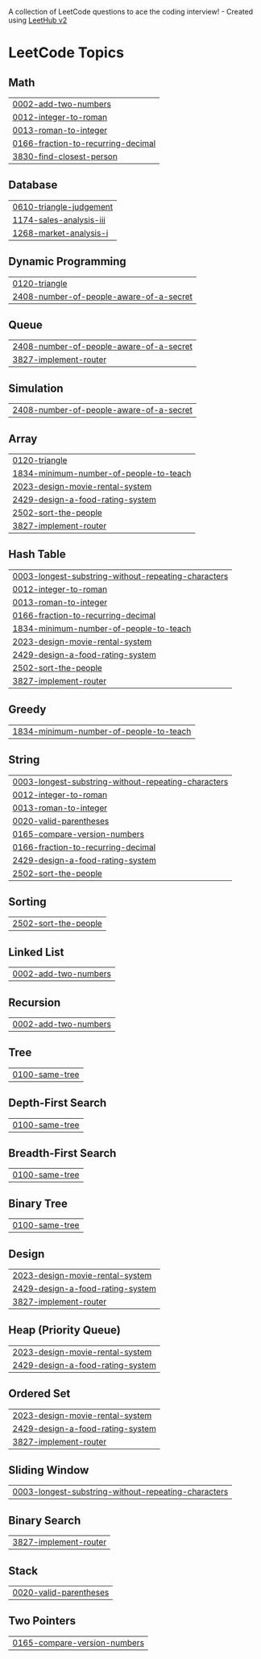 A collection of LeetCode questions to ace the coding interview! - Created using [LeetHub v2](https://github.com/arunbhardwaj/LeetHub-2.0)
<!---LeetCode Topics Start-->
# LeetCode Topics
## Math
|  |
| ------- |
| [0002-add-two-numbers](https://github.com/manikantaraju12/Leetcode/tree/master/0002-add-two-numbers) |
| [0012-integer-to-roman](https://github.com/manikantaraju12/Leetcode/tree/master/0012-integer-to-roman) |
| [0013-roman-to-integer](https://github.com/manikantaraju12/Leetcode/tree/master/0013-roman-to-integer) |
| [0166-fraction-to-recurring-decimal](https://github.com/manikantaraju12/Leetcode/tree/master/0166-fraction-to-recurring-decimal) |
| [3830-find-closest-person](https://github.com/manikantaraju12/Leetcode/tree/master/3830-find-closest-person) |
## Database
|  |
| ------- |
| [0610-triangle-judgement](https://github.com/manikantaraju12/Leetcode/tree/master/0610-triangle-judgement) |
| [1174-sales-analysis-iii](https://github.com/manikantaraju12/Leetcode/tree/master/1174-sales-analysis-iii) |
| [1268-market-analysis-i](https://github.com/manikantaraju12/Leetcode/tree/master/1268-market-analysis-i) |
## Dynamic Programming
|  |
| ------- |
| [0120-triangle](https://github.com/manikantaraju12/Leetcode/tree/master/0120-triangle) |
| [2408-number-of-people-aware-of-a-secret](https://github.com/manikantaraju12/Leetcode/tree/master/2408-number-of-people-aware-of-a-secret) |
## Queue
|  |
| ------- |
| [2408-number-of-people-aware-of-a-secret](https://github.com/manikantaraju12/Leetcode/tree/master/2408-number-of-people-aware-of-a-secret) |
| [3827-implement-router](https://github.com/manikantaraju12/Leetcode/tree/master/3827-implement-router) |
## Simulation
|  |
| ------- |
| [2408-number-of-people-aware-of-a-secret](https://github.com/manikantaraju12/Leetcode/tree/master/2408-number-of-people-aware-of-a-secret) |
## Array
|  |
| ------- |
| [0120-triangle](https://github.com/manikantaraju12/Leetcode/tree/master/0120-triangle) |
| [1834-minimum-number-of-people-to-teach](https://github.com/manikantaraju12/Leetcode/tree/master/1834-minimum-number-of-people-to-teach) |
| [2023-design-movie-rental-system](https://github.com/manikantaraju12/Leetcode/tree/master/2023-design-movie-rental-system) |
| [2429-design-a-food-rating-system](https://github.com/manikantaraju12/Leetcode/tree/master/2429-design-a-food-rating-system) |
| [2502-sort-the-people](https://github.com/manikantaraju12/Leetcode/tree/master/2502-sort-the-people) |
| [3827-implement-router](https://github.com/manikantaraju12/Leetcode/tree/master/3827-implement-router) |
## Hash Table
|  |
| ------- |
| [0003-longest-substring-without-repeating-characters](https://github.com/manikantaraju12/Leetcode/tree/master/0003-longest-substring-without-repeating-characters) |
| [0012-integer-to-roman](https://github.com/manikantaraju12/Leetcode/tree/master/0012-integer-to-roman) |
| [0013-roman-to-integer](https://github.com/manikantaraju12/Leetcode/tree/master/0013-roman-to-integer) |
| [0166-fraction-to-recurring-decimal](https://github.com/manikantaraju12/Leetcode/tree/master/0166-fraction-to-recurring-decimal) |
| [1834-minimum-number-of-people-to-teach](https://github.com/manikantaraju12/Leetcode/tree/master/1834-minimum-number-of-people-to-teach) |
| [2023-design-movie-rental-system](https://github.com/manikantaraju12/Leetcode/tree/master/2023-design-movie-rental-system) |
| [2429-design-a-food-rating-system](https://github.com/manikantaraju12/Leetcode/tree/master/2429-design-a-food-rating-system) |
| [2502-sort-the-people](https://github.com/manikantaraju12/Leetcode/tree/master/2502-sort-the-people) |
| [3827-implement-router](https://github.com/manikantaraju12/Leetcode/tree/master/3827-implement-router) |
## Greedy
|  |
| ------- |
| [1834-minimum-number-of-people-to-teach](https://github.com/manikantaraju12/Leetcode/tree/master/1834-minimum-number-of-people-to-teach) |
## String
|  |
| ------- |
| [0003-longest-substring-without-repeating-characters](https://github.com/manikantaraju12/Leetcode/tree/master/0003-longest-substring-without-repeating-characters) |
| [0012-integer-to-roman](https://github.com/manikantaraju12/Leetcode/tree/master/0012-integer-to-roman) |
| [0013-roman-to-integer](https://github.com/manikantaraju12/Leetcode/tree/master/0013-roman-to-integer) |
| [0020-valid-parentheses](https://github.com/manikantaraju12/Leetcode/tree/master/0020-valid-parentheses) |
| [0165-compare-version-numbers](https://github.com/manikantaraju12/Leetcode/tree/master/0165-compare-version-numbers) |
| [0166-fraction-to-recurring-decimal](https://github.com/manikantaraju12/Leetcode/tree/master/0166-fraction-to-recurring-decimal) |
| [2429-design-a-food-rating-system](https://github.com/manikantaraju12/Leetcode/tree/master/2429-design-a-food-rating-system) |
| [2502-sort-the-people](https://github.com/manikantaraju12/Leetcode/tree/master/2502-sort-the-people) |
## Sorting
|  |
| ------- |
| [2502-sort-the-people](https://github.com/manikantaraju12/Leetcode/tree/master/2502-sort-the-people) |
## Linked List
|  |
| ------- |
| [0002-add-two-numbers](https://github.com/manikantaraju12/Leetcode/tree/master/0002-add-two-numbers) |
## Recursion
|  |
| ------- |
| [0002-add-two-numbers](https://github.com/manikantaraju12/Leetcode/tree/master/0002-add-two-numbers) |
## Tree
|  |
| ------- |
| [0100-same-tree](https://github.com/manikantaraju12/Leetcode/tree/master/0100-same-tree) |
## Depth-First Search
|  |
| ------- |
| [0100-same-tree](https://github.com/manikantaraju12/Leetcode/tree/master/0100-same-tree) |
## Breadth-First Search
|  |
| ------- |
| [0100-same-tree](https://github.com/manikantaraju12/Leetcode/tree/master/0100-same-tree) |
## Binary Tree
|  |
| ------- |
| [0100-same-tree](https://github.com/manikantaraju12/Leetcode/tree/master/0100-same-tree) |
## Design
|  |
| ------- |
| [2023-design-movie-rental-system](https://github.com/manikantaraju12/Leetcode/tree/master/2023-design-movie-rental-system) |
| [2429-design-a-food-rating-system](https://github.com/manikantaraju12/Leetcode/tree/master/2429-design-a-food-rating-system) |
| [3827-implement-router](https://github.com/manikantaraju12/Leetcode/tree/master/3827-implement-router) |
## Heap (Priority Queue)
|  |
| ------- |
| [2023-design-movie-rental-system](https://github.com/manikantaraju12/Leetcode/tree/master/2023-design-movie-rental-system) |
| [2429-design-a-food-rating-system](https://github.com/manikantaraju12/Leetcode/tree/master/2429-design-a-food-rating-system) |
## Ordered Set
|  |
| ------- |
| [2023-design-movie-rental-system](https://github.com/manikantaraju12/Leetcode/tree/master/2023-design-movie-rental-system) |
| [2429-design-a-food-rating-system](https://github.com/manikantaraju12/Leetcode/tree/master/2429-design-a-food-rating-system) |
| [3827-implement-router](https://github.com/manikantaraju12/Leetcode/tree/master/3827-implement-router) |
## Sliding Window
|  |
| ------- |
| [0003-longest-substring-without-repeating-characters](https://github.com/manikantaraju12/Leetcode/tree/master/0003-longest-substring-without-repeating-characters) |
## Binary Search
|  |
| ------- |
| [3827-implement-router](https://github.com/manikantaraju12/Leetcode/tree/master/3827-implement-router) |
## Stack
|  |
| ------- |
| [0020-valid-parentheses](https://github.com/manikantaraju12/Leetcode/tree/master/0020-valid-parentheses) |
## Two Pointers
|  |
| ------- |
| [0165-compare-version-numbers](https://github.com/manikantaraju12/Leetcode/tree/master/0165-compare-version-numbers) |
<!---LeetCode Topics End-->